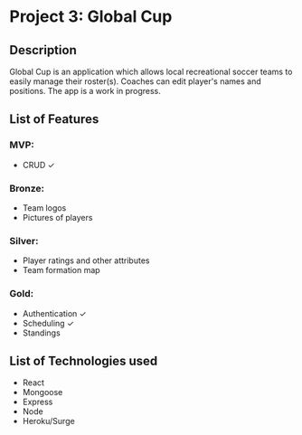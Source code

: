 # Project 3: Global Cup

## Description

Global Cup is an application which allows local recreational soccer teams to easily manage their roster(s). Coaches can edit player's names and positions. The app is a work in progress.

## List of Features

### MVP:

* CRUD ✓

### Bronze:

* Team logos
* Pictures of players

### Silver:

* Player ratings and other attributes
* Team formation map

### Gold:

* Authentication ✓
* Scheduling ✓
* Standings

## List of Technologies used

* React
* Mongoose
* Express
* Node
* Heroku/Surge
